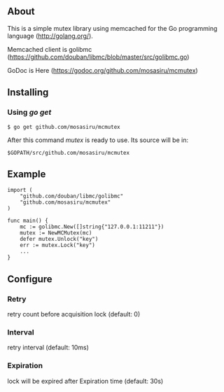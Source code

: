 ## About

This is a simple mutex library using memcached for the Go programming language
(http://golang.org/).

Memcached client is golibmc (https://github.com/douban/libmc/blob/master/src/golibmc.go)

GoDoc is Here (https://godoc.org/github.com/mosasiru/mcmutex)

## Installing

### Using *go get*

    $ go get github.com/mosasiru/mcmutex

After this command *mutex* is ready to use. Its source will be in:

    $GOPATH/src/github.com/mosasiru/mcmutex

## Example

    import (
        "github.com/douban/libmc/golibmc"
        "github.com/mosasiru/mcmutex"
    )

    func main() {
        mc := golibmc.New([]string{"127.0.0.1:11211"})
        mutex := NewMCMutex(mc)
        defer mutex.Unlock("key")
        err := mutex.Lock("key")
        ...
    }

## Configure

### Retry

retry count before acquisition lock (default: 0)

### Interval

retry interval (default: 10ms)

###  Expiration

lock will be expired after Expiration time (default: 30s)
